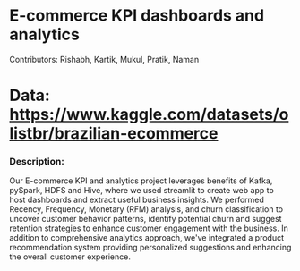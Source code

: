 # E-commerce KPI dashboards and analytics
Contributors: Rishabh, Kartik, Mukul, Pratik, Naman
# Data: https://www.kaggle.com/datasets/olistbr/brazilian-ecommerce
### Description: 
Our E-commerce KPI and analytics project leverages benefits of Kafka, pySpark, HDFS and Hive, where we used streamlit to create web app to host dashboards and extract useful business insights. We performed Recency, Frequency, Monetary (RFM) analysis, and churn classification to uncover customer behavior patterns, identify potential churn and suggest retention strategies to enhance customer engagement with the business.
In addition to comprehensive analytics approach, we've integrated a product recommendation system providing personalized suggestions and enhancing the overall customer experience. 
